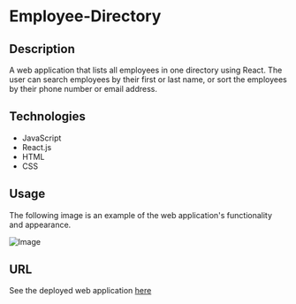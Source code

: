 # Employee-Directory

## Description

A web application that lists all employees in one directory using React. The user can search employees by their first or last name, or sort the employees by their phone number or email address.

## Technologies

* JavaScript
* React.js
* HTML
* CSS


## Usage

The following image is an example of the web application's functionality and appearance.

![Image]()

## URL

See the deployed web application [here]()
